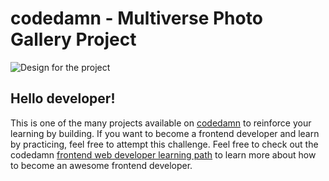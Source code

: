 # codedamn - Multiverse Photo Gallery Project

![Design for the project](https://github.com/codedamn-projects/multiverse-photo-gallery-project/blob/master/designs/Gallery%20%5BDesktop%5D.png?raw=true)

## Hello developer!

This is one of the many projects available on [codedamn](https://codedamn.com/projects) to reinforce your learning by building. If you want to become a frontend developer and learn by practicing, feel free to attempt this challenge. Feel free to check out the codedamn [frontend web developer learning path](https://codedamn.com/learning-paths) to learn more about how to become an awesome frontend developer.

